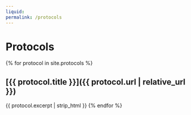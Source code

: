 ```yaml
---
liquid:
permalink: /protocols
---
```


# Protocols

{% for protocol in site.protocols %}
## [{{ protocol.title }}]({{ protocol.url | relative_url }})

{{ protocol.excerpt | strip_html }}
{% endfor %}
